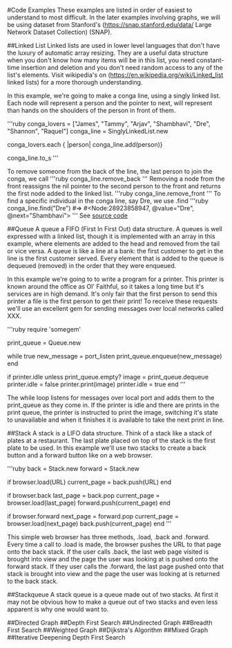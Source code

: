 #Code Examples
These examples are listed in order of easiest to understand to most difficult. In the later examples involving graphs, we will be using dataset from Stanford's (https://snap.stanford.edu/data/ Large Network Dataset Collection) (SNAP).

##Linked List
Linked lists are used in lower level languages that don't have the luxury of automatic array resizing. They are a useful data structure when you don't know how many items will be in this list, you need constant-time insertion and deletion and you don't need random access to any of the list's elements.
Visit wikipedia's on (https://en.wikipedia.org/wiki/Linked_list linked lists) for a more thorough understanding.

In this example, we're going to make a conga line, using a singly linked list. Each node will represent a person and the pointer to next, will represent than hands on the shoulders of the person in front of them.

'''ruby
conga_lovers = ["James", "Tammy", "Arjav", "Shambhavi", "Dre", "Shannon", "Raquel"]
conga_line = SinglyLinkedList.new

conga_lovers.each { |person| conga_line.add(person)}

conga_line.to_s
'''

To remove someone from the back of the line, the last person to join the conga, we call
'''ruby
conga_line.remove_back
'''
Removing a node from the front reassigns the nil pointer to the second person to the front and returns the first node added to the linked list.
'''ruby
conga_line.remove_front
'''
To find a specific individual in the conga line, say Dre, we use .find
'''ruby
conga_line.find("Dre") #=> #<Node:28923858947, @value="Dre", @next="Shambhavi">
'''
See [source code](/singly_linked_list.rb/)

##Queue
A queue a FIFO (First In First Out) data structure. A queues is well expressed with a linked list, though it is implemented with an array in this example, where elements are added to the head and removed from the tail or vice versa. A queue is like a line at a bank: the first customer to get in the line is the first customer served. Every element that is added to the queue is dequeued (removed) in the order that they were enqueued.

In this example we're going to to write a program for a printer. This printer is known around the office as Ol' Faithful, so it takes a long time but it's services are in high demand. It's only fair that the first person to send this printer a file is the first person to get their print! To receive these requests we'll use an excellent gem for sending messages over local networks called XXX.

'''ruby
require 'somegem'

print_queue = Queue.new

while true 
	new_message = port_listen
	print_queue.enqueue(new_message)
end

if printer.idle unless print_queue.empty?
	image = print_queue.dequeue
	printer.idle = false
	printer.print(image)
	printer.idle = true
end
'''

The while loop listens for messages over local port and adds them to the print_queue as they come in. If the printer is idle and there are prints in the print queue, the printer is instructed to print the image, switching it's state to unavailable and when it finishes it is available to take the next print in line.

##Stack
A stack is a LIFO data structure. Think of a stack like a stack of plates at a restaurant. The last plate placed on top of the stack is the first plate to be used. In this example we'll use two stacks to create a back button and a forward button like on a web browser.

'''ruby
back = Stack.new
forward = Stack.new

if browser.load(URL)
	current_page = back.push(URL)
end

if browser.back
	last_page = back.pop
	current_page = browser.load(last_page)
	forward.push(current_page)
end

if browser.forward
	next_page = forward.pop
	current_page = browser.load(next_page)
	back.push(current_page)
end
'''

This simple web browser has three methods, .load, .back and .forward. Every time a call to .load is made, the browser pushes the URL to that page onto the back stack. If the user calls .back, the last web page visited is brought into view and the page the user was looking at is pushed onto the forward stack. If they user calls the .forward, the last page pushed onto that stack is brought into view and the page the user was looking at is returned to the back stack.

##Stackqueue
A stack queue is a queue made out of two stacks. At first it may not be obvious how to make a queue out of two stacks and even less apparent is why one would want to.

##Directed Graph
##Depth First Search
##Undirected Graph
##Breadth First Search
##Weighted Graph
##Dijkstra's Algorithm
##Mixed Graph
##Iterative Deepening Depth First Search

